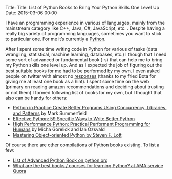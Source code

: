 Title: Title: List of Python Books to Bring Your Python Skills One Level Up
Date: 2015-03-06 00:00

I have an programming experience in various of languages, mainly from the mainstream category like C++, Java, C#, JavaScript, etc. . Despite having a really big variety of programming languages, sometimes you want to stick to particular one. For me it’s currently a [Python](https://www.python.org/).


After I spent some time writing code in Python for various of tasks (data wrangling, statistical, machine learning, databases, etc.) I though that I need some sort of advanced or fundamental book (-s) that can help me to bring my Python skills one level up. And as I expected the job of figuring out the best suitable books for me had to be performed by my own. I even asked people on twitter with almost no [responses](https://twitter.com/vdmitriyev/status/573602586017800193) (thanks to my fried Bota for giving me at least one book as a hint). I spent some time on the web (primary on reading amazon recommendations and deciding about trusting or not them) I formed following list of books for my own, but I thought that also can be handy for others:

* [Python in Practice Create Better Programs Using Concurrency, Libraries, and Patterns](http://www.qtrac.eu/pipbook.html) by Mark Summerfield
* [Effective Python: 59 Specific Ways to Write Better Python](http://www.amazon.com/gp/reader/B00TKGY0GU/ref=sib_dp_kd#reader-link)
* [High Performance Python: Practical Performant Programming for Humans](http://www.amazon.com/High-Performance-Python-Performant-Programming/dp/1449361595/) by Micha Gorelick and Ian Ozsvald
* [Mastering Object-oriented Python by Steven F. Lott](http://www.amazon.com/Mastering-Object-oriented-Python-Steven-Lott/dp/1783280972/)


Of course there are other compilations of Python books existing. To list a few:

* [List of Advanced Python Book on python.org](https://wiki.python.org/moin/AdvancedBooks)
* [What are the best books / courses for learning Python? at AMA service Quora](http://www.quora.com/What-are-the-best-books-courses-for-learning-Python)
